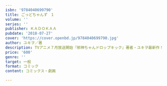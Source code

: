```yaml
---
isbn: '9784040699790'
title: ごっどちゃんず　1
volume: ''
series: ''
publisher: ＫＡＤＯＫＡＡ
pubdate: '2018-07-27'
cover: 'https://cover.openbd.jp/9784040699790.jpg'
author: ユキヲ／著
description: TVアニメ７月放送開始『邪神ちゃんドロップキック』著者・ユキヲ最新作！
price: '600'
genre: ''
target: 一般
format: コミック
content: コミックス・劇画

---
```

